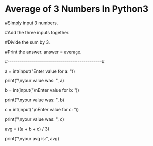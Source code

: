 # Average of 3 Numbers In Python3

#Simply input 3 numbers.

#Add the three inputs together.

#Divide the sum by 3.

#Print the answer. answer = average.

#-----------------------------------------------#

a = int(input("Enter value for a: "))

print("\nyour value was: ", a)

b = int(input("\nEnter value for b: "))

print("\nyour value was: ", b)

c = int(input("\nEnter value for c: "))

print("\nyour value was: ", c)

avg = ((a + b + c) / 3)

print("\nyour avg is:", avg)
